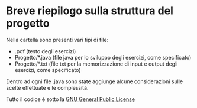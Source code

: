 # Breve riepilogo sulla struttura del progetto

Nella cartella sono presenti vari tipi di file:

* .pdf (testo degli esercizi)
* Progetto/\*.java (file java per lo sviluppo degli esercizi, come specificato)
* Progetto/\*.txt (file txt per la memorizzazione di input e output degli esercizi, come specificato)

Dentro ad ogni file .java sono state aggiunge alcune considerazioni sulle scelte effettuate e le complessità.


Tutto il codice è sotto la [GNU General Public License](https://github.com/methk/University/blob/master/Progetti/Algoritmi%20Strutture%20Dati%202/LICENSE)
